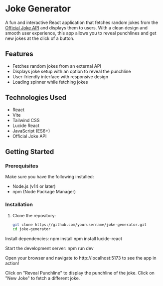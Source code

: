 # Joke Generator

A fun and interactive React application that fetches random jokes from the [Official Joke API](https://official-joke-api.appspot.com) and displays them to users. With a clean design and smooth user experience, this app allows you to reveal punchlines and get new jokes at the click of a button.

## Features

- Fetches random jokes from an external API
- Displays joke setup with an option to reveal the punchline
- User-friendly interface with responsive design
- Loading spinner while fetching jokes

## Technologies Used

- React
- Vite
- Tailwind CSS
- Lucide React
- JavaScript (ES6+)
- Official Joke API

## Getting Started

### Prerequisites

Make sure you have the following installed:

- Node.js (v14 or later)
- npm (Node Package Manager)

### Installation

1. Clone the repository:
   ```bash
   git clone https://github.com/yourusername/joke-generator.git
   cd joke-generator


Install dependencies:
   npm install
   npm install lucide-react

Start the development server:
   npm run dev

Open your browser and navigate to http://localhost:5173 to see the app in action!

Click on "Reveal Punchline" to display the punchline of the joke.
Click on "New Joke" to fetch a different joke.
